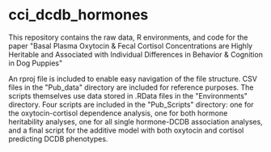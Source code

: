 # cci_dcdb_hormones
This repository contains the raw data, R environments, and code for the paper "Basal Plasma Oxytocin &amp; Fecal Cortisol Concentrations are Highly Heritable and Associated with Individual Differences in Behavior &amp; Cognition in Dog Puppies"

An rproj file is included to enable easy navigation of the file structure. CSV files in the "Pub_data" directory are included for reference purposes. The scripts themselves use data stored in .RData files in the "Environments" directory. Four scripts are included in the "Pub_Scripts" directory: one for the oxytocin-cortisol dependence analysis, one for both hormone heritability analyses, one for all single hormone-DCDB association analyses, and a final script for the additive model with both oxytocin and cortisol predicting DCDB phenotypes.
